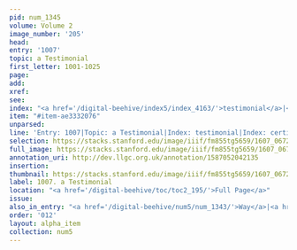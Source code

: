 ```yaml
---
pid: num_1345
volume: Volume 2
image_number: '205'
head:
entry: '1007'
topic: a Testimonial
first_letter: 1001-1025
page:
add:
xref:
see:
index: "<a href='/digital-beehive/index5/index_4163/'>testimonial</a>|<a href='/digital-beehive/index1/index_0605/'>certificate</a>"
item: "#item-ae3332076"
unparsed:
line: 'Entry: 1007|Topic: a Testimonial|Index: testimonial|Index: certificate|#item-ae3332076'
selection: https://stacks.stanford.edu/image/iiif/fm855tg5659/1607_0672/379,1889,2766,176/full/0/default.jpg
full_image: https://stacks.stanford.edu/image/iiif/fm855tg5659/1607_0672/full/full/0/default.jpg
annotation_uri: http://dev.llgc.org.uk/annotation/1587052042135
insertion:
thumbnail: https://stacks.stanford.edu/image/iiif/fm855tg5659/1607_0672/379,1889,600,180/250,/0/default.jpg
label: 1007. a Testimonial
location: "<a href='/digital-beehive/toc/toc2_195/'>Full Page</a>"
issue:
also_in_entry: "<a href='/digital-beehive/num5/num_1343/'>Way</a>|<a href='/digital-beehive/num5/num_1344/'>Witnesses</a>"
order: '012'
layout: alpha_item
collection: num5
---
```

